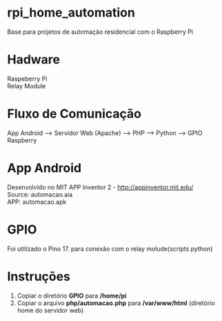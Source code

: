 # rpi_home_automation
Base para projetos de automação residencial com o Raspberry Pi
# Hadware
Raspeberry Pi</br>
Relay Module
# Fluxo de Comunicação
App Android --> Servidor Web (Apache) --> PHP --> Python --> GPIO Raspberry
# App Android
Desenvolvido no MIT APP Inventor 2 - http://appinventor.mit.edu/</br>
Source: automacao.aia </br>
APP: automacao.apk
# GPIO
Foi utilizado o Pino 17. para conexão com o relay molude(scripts python)</br>
# Instruções
1. Copiar o diretório <b>GPIO</b> para <b>/home/pi</b></br>
2. Copiar o arquivo <b>php/automacao.php</b> para <b>/var/www/html</b> (diretório home do servidor web)
